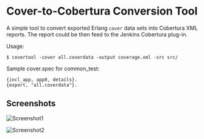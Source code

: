 Cover-to-Cobertura Conversion Tool 
==================================

A simple tool to convert exported Erlang `cover` data sets into Cobertura XML
reports. The report could be then feed to the Jenkins Cobertura plug-in.

Usage:

    $ covertool -cover all.coverdata -output coverage.xml -src src/

Sample cover.spec for common_test:

    {incl_app, app0, details}.
    {export, "all.coverdata"}.

Screenshots
-----------

![Screenshot1](covertool/blob/master/screenshots/shot1.png)

![Screenshot2](covertool/blob/master/screenshots/shot2.png)

